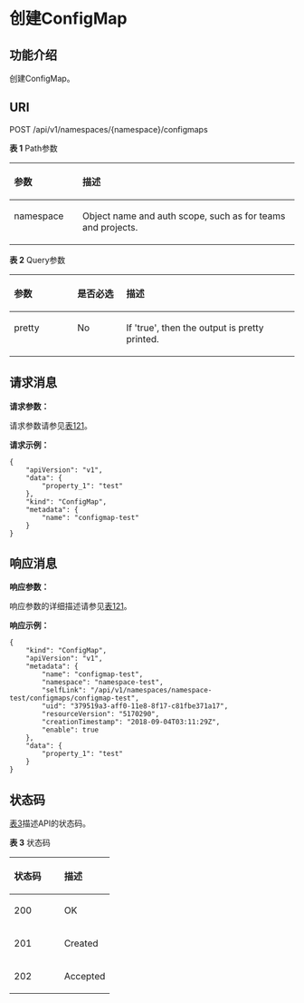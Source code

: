 # 创建ConfigMap<a name="cci_02_3065"></a>

## 功能介绍<a name="section65969046"></a>

创建ConfigMap。

## URI<a name="section56850503"></a>

POST /api/v1/namespaces/\{namespace\}/configmaps

**表 1**  Path参数

<a name="table1696332124519"></a>
<table><thead align="left"><tr id="row11961332194516"><th class="cellrowborder" valign="top" width="24%" id="mcps1.2.3.1.1"><p id="p396032144518"><a name="p396032144518"></a><a name="p396032144518"></a>参数</p>
</th>
<th class="cellrowborder" valign="top" width="76%" id="mcps1.2.3.1.2"><p id="p18962325454"><a name="p18962325454"></a><a name="p18962325454"></a>描述</p>
</th>
</tr>
</thead>
<tbody><tr id="row9960327457"><td class="cellrowborder" valign="top" width="24%" headers="mcps1.2.3.1.1 "><p id="p1496113214456"><a name="p1496113214456"></a><a name="p1496113214456"></a>namespace</p>
</td>
<td class="cellrowborder" valign="top" width="76%" headers="mcps1.2.3.1.2 "><p id="p141902036155717"><a name="p141902036155717"></a><a name="p141902036155717"></a>Object name and auth scope, such as for teams and projects.</p>
</td>
</tr>
</tbody>
</table>

**表 2**  Query参数

<a name="d0e42906"></a>
<table><thead align="left"><tr id="row10640301"><th class="cellrowborder" valign="top" width="22.220000000000002%" id="mcps1.2.4.1.1"><p id="p65652297517"><a name="p65652297517"></a><a name="p65652297517"></a>参数</p>
</th>
<th class="cellrowborder" valign="top" width="17.169999999999998%" id="mcps1.2.4.1.2"><p id="p165661629135114"><a name="p165661629135114"></a><a name="p165661629135114"></a>是否必选</p>
</th>
<th class="cellrowborder" valign="top" width="60.61%" id="mcps1.2.4.1.3"><p id="p14567629115114"><a name="p14567629115114"></a><a name="p14567629115114"></a>描述</p>
</th>
</tr>
</thead>
<tbody><tr id="row17811636"><td class="cellrowborder" valign="top" width="22.220000000000002%" headers="mcps1.2.4.1.1 "><p id="p33456451"><a name="p33456451"></a><a name="p33456451"></a>pretty</p>
</td>
<td class="cellrowborder" valign="top" width="17.169999999999998%" headers="mcps1.2.4.1.2 "><p id="p25618043"><a name="p25618043"></a><a name="p25618043"></a>No</p>
</td>
<td class="cellrowborder" valign="top" width="60.61%" headers="mcps1.2.4.1.3 "><p id="p61795587"><a name="p61795587"></a><a name="p61795587"></a>If 'true', then the output is pretty printed.</p>
</td>
</tr>
</tbody>
</table>

## 请求消息<a name="section41892484"></a>

**请求参数：**

请求参数请参见[表121](数据结构.md#table79541510192317)。

**请求示例：**

```
{
    "apiVersion": "v1",
    "data": {
        "property_1": "test"
    },
    "kind": "ConfigMap",
    "metadata": {
        "name": "configmap-test"
    }
}
```

## 响应消息<a name="section41488036"></a>

**响应参数：**

响应参数的详细描述请参见[表121](数据结构.md#table79541510192317)。

**响应示例：**

```
{
    "kind": "ConfigMap",
    "apiVersion": "v1",
    "metadata": {
        "name": "configmap-test",
        "namespace": "namespace-test",
        "selfLink": "/api/v1/namespaces/namespace-test/configmaps/configmap-test",
        "uid": "379519a3-aff0-11e8-8f17-c81fbe371a17",
        "resourceVersion": "5170290",
        "creationTimestamp": "2018-09-04T03:11:29Z",
        "enable": true
    },
    "data": {
        "property_1": "test"
    }
}
```

## 状态码<a name="section37848010"></a>

[表3](#d0e43055)描述API的状态码。

**表 3**  状态码

<a name="d0e43055"></a>
<table><thead align="left"><tr id="row20813512"><th class="cellrowborder" valign="top" width="50%" id="mcps1.2.3.1.1"><p id="p8172937"><a name="p8172937"></a><a name="p8172937"></a>状态码</p>
</th>
<th class="cellrowborder" valign="top" width="50%" id="mcps1.2.3.1.2"><p id="p58028199"><a name="p58028199"></a><a name="p58028199"></a>描述</p>
</th>
</tr>
</thead>
<tbody><tr id="row094391816323"><td class="cellrowborder" valign="top" width="50%" headers="mcps1.2.3.1.1 "><p id="p16943191810326"><a name="p16943191810326"></a><a name="p16943191810326"></a>200</p>
</td>
<td class="cellrowborder" valign="top" width="50%" headers="mcps1.2.3.1.2 "><p id="p6943518123216"><a name="p6943518123216"></a><a name="p6943518123216"></a>OK</p>
</td>
</tr>
<tr id="row2663689"><td class="cellrowborder" valign="top" width="50%" headers="mcps1.2.3.1.1 "><p id="p14432280"><a name="p14432280"></a><a name="p14432280"></a>201</p>
</td>
<td class="cellrowborder" valign="top" width="50%" headers="mcps1.2.3.1.2 "><p id="p28164027"><a name="p28164027"></a><a name="p28164027"></a>Created</p>
</td>
</tr>
<tr id="row369972615347"><td class="cellrowborder" valign="top" width="50%" headers="mcps1.2.3.1.1 "><p id="p46991726153416"><a name="p46991726153416"></a><a name="p46991726153416"></a>202</p>
</td>
<td class="cellrowborder" valign="top" width="50%" headers="mcps1.2.3.1.2 "><p id="p18699826163420"><a name="p18699826163420"></a><a name="p18699826163420"></a>Accepted</p>
</td>
</tr>
</tbody>
</table>

